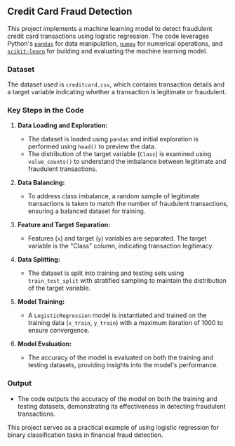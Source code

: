 ## Credit Card Fraud Detection

This project implements a machine learning model to detect fraudulent credit card transactions using logistic regression. The code leverages Python's [`pandas`](https://pandas.pydata.org/) for data manipulation, [`numpy`](https://numpy.org/) for numerical operations, and [`scikit-learn`](https://scikit-learn.org/stable/) for building and evaluating the machine learning model.

### Dataset
The dataset used is `creditcard.csv`, which contains transaction details and a target variable indicating whether a transaction is legitimate or fraudulent.

### Key Steps in the Code

1. **Data Loading and Exploration:**
   - The dataset is loaded using `pandas` and initial exploration is performed using `head()` to preview the data.
   - The distribution of the target variable (`Class`) is examined using `value_counts()` to understand the imbalance between legitimate and fraudulent transactions.

2. **Data Balancing:**
   - To address class imbalance, a random sample of legitimate transactions is taken to match the number of fraudulent transactions, ensuring a balanced dataset for training.

3. **Feature and Target Separation:**
   - Features (`x`) and target (`y`) variables are separated. The target variable is the "Class" column, indicating transaction legitimacy.

4. **Data Splitting:**
   - The dataset is split into training and testing sets using `train_test_split` with stratified sampling to maintain the distribution of the target variable.

5. **Model Training:**
   - A `LogisticRegression` model is instantiated and trained on the training data (`x_train`, `y_train`) with a maximum iteration of 1000 to ensure convergence.

6. **Model Evaluation:**
   - The accuracy of the model is evaluated on both the training and testing datasets, providing insights into the model's performance.

### Output
- The code outputs the accuracy of the model on both the training and testing datasets, demonstrating its effectiveness in detecting fraudulent transactions.

This project serves as a practical example of using logistic regression for binary classification tasks in financial fraud detection.        
